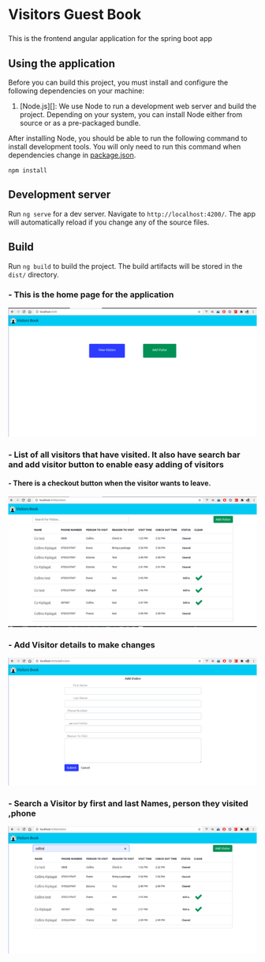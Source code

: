 # Visitors Guest Book
### 
This is the frontend angular application for the spring boot app 

## Using the application
Before you can build this project, you must install and configure the following dependencies on your machine:

1. [Node.js][]: We use Node to run a development web server and build the project.
   Depending on your system, you can install Node either from source or as a pre-packaged bundle.

After installing Node, you should be able to run the following command to install development tools.
You will only need to run this command when dependencies change in [package.json](package.json).

```
npm install
```
## Development server

Run `ng serve` for a dev server. Navigate to `http://localhost:4200/`. The app will automatically reload if you change any of the source files.


## Build

Run `ng build` to build the project. The build artifacts will be stored in the `dist/` directory.

### - This is the home page for the application
<img src="https://github.com/cokikip/guestbook/blob/main/demo/visitorshomepage.png" />

### - List of all visitors that have visited. It also have search bar and add visitor button to enable easy adding of visitors
#### - There is a checkout button when the visitor wants to leave.
<img src="https://github.com/cokikip/guestbook/blob/main/demo/visitorlist.png" />

### - Add Visitor details to make changes
<img src="https://github.com/cokikip/guestbook/blob/main/demo/addVisitor.png" />

### - Search a Visitor by first and last Names, person they visited ,phone
<img src="https://github.com/cokikip/guestbook/blob/main/demo/searchvisitor.png" />

